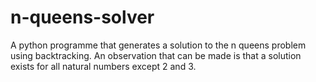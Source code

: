 # n-queens-solver
A python programme that generates a solution to the n queens problem using backtracking.
An observation that can be made is that a solution exists for all natural numbers except 2 and 3.
